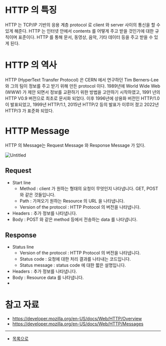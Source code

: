 # HTTP 의 특징

HTTP 는 TCP/IP 기반의 응용 계층 protocol 로 client 와 server 사이의 통신을 할 수 있게 해준다. HTTP 는 인터넷 안에서 contents 를 어떻게 주고 받을 것인가에 대한 규칙이며 표준이다. HTTP 를 통해 문서, 동영상, 음악, 기타 데이터 등을 주고 받을 수 있게 된다.

# HTTP 의 역사

HTTP (HyperText Transfer Protocol) 은 CERN 에서 연구하던 Tim Berners-Lee와 그의 팀이 정보를 주고 받기 위해 만든 protocol 이다. 1989년에 World Wide Web (WWW) 가 제안 되면서 정보를 교환하기 위한 방법을 고안하기 시작하였고, 1991 년의 HTTP V0.9 버전으로 최초로 문서화 되었다. 이후 1996년에 상용화 버전인 HTTP/1.0 이 발표되었고, 1999년 HTTP/1.1, 2015년 HTTP/2 등의 발표가 이루어 졌고 2022년 HTTP/3 가 표준화 되었다.

# HTTP Message

HTTP 의 Message는 Request Message 와 Response Message 가 있다.

![Untitled](https://s3-us-west-2.amazonaws.com/secure.notion-static.com/69344ea6-33f3-4bfd-9575-e5f0ad80f60b/Untitled.png)

## Request

- Start line
    - Method : client 가 원하는 형태의 요청이 무엇인지 나타냅니다. GET, POST 와 같은 것들입니다.
    - Path : 가져오기 원하는 Resource 의 URL 을 나타냅니다.
    - Version of the protocol : HTTP Protocol 의 버전을 나타냅니다.
- Headers : 추가 정보를 나타냅니다.
- Body : POST 와 같은 method  등에서 전송하는 data 를 나타냅니다.

## Response

- Status line
    - Version of the protocol : HTTP Protocol 의 버전을 나타냅니다.
    - Status code : 요청에 대한 처리 결과를 나타내는 코드입니다.
    - Status message : status code 에 대한 짧은 설명입니다.
- Headers : 추가 정보를 나타냅니다.
- Body : Resource data 를 나타냅니다.
- 
# 참고 자료

- <https://developer.mozilla.org/en-US/docs/Web/HTTP/Overview>
- <https://developer.mozilla.org/en-US/docs/Web/HTTP/Messages>

---

- [목록으로](../README.md#internet)

